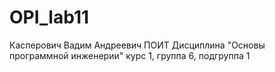 # OPI_lab11
Касперович
Вадим
Андреевич
ПОИТ
Дисциплина "Основы программной инженерии"
курс 1, группа 6, подгруппа 1
